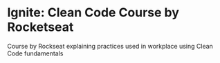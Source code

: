 # Ignite: Clean Code Course by Rocketseat

Course by Rockseat explaining practices used in workplace using Clean Code fundamentals
